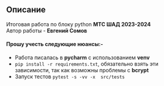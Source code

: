 ## Описание

Итоговая работа по блоку python **МТС ШАД 2023-2024**  
Автор работы - **Евгений Сомов**

#### Прошу учесть следующие нюансы:-
- Работа писалась в **pycharm** с использованием **venv**
- ```pip install -r requirements.txt```, обязательно взять эти зависимости, так как возможны проблемы с **bcrypt**
- Запуск тестов ```pytest -s -vv -x  src/tests```
